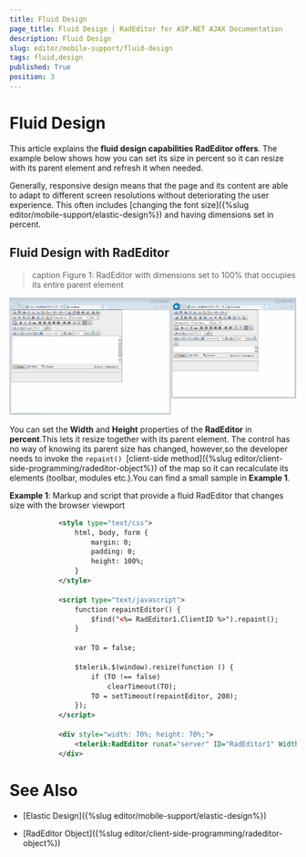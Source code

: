```yaml
---
title: Fluid Design
page_title: Fluid Design | RadEditor for ASP.NET AJAX Documentation
description: Fluid Design
slug: editor/mobile-support/fluid-design
tags: fluid,design
published: True
position: 3
---
```


# Fluid Design



This article explains the **fluid design capabilities RadEditor offers**.	The example below shows how you can set its size in percent so it can resize with its parent element and refresh it when needed.

Generally, responsive design means that the page and its content are able to adapt to different screen resolutions without deteriorating the user experience.	This often includes [changing the font size]({%slug editor/mobile-support/elastic-design%}) and having dimensions set in percent.

## Fluid Design with RadEditor
>caption Figure 1: RadEditor with dimensions set to 100% that occupies its entire parent element

![editor-fluid-design](images/editor-fluid-design.png)

You can set the **Width** and **Height** properties of the **RadEditor** in **percent**.This lets it resize together with its parent element. The control has no way of knowing its parent size has changed, however,so the developer needs to invoke the `repaint() `[client-side method]({%slug editor/client-side-programming/radeditor-object%}) of the map so it can recalculate its elements (toolbar, modules etc.).You can find a small sample in **Example 1**.

**Example 1**: Markup and script that provide a fluid RadEditor that changes size with the browser viewport

````XML
	 		<style type="text/css">
				html, body, form {
					margin: 0;
					padding: 0;
					height: 100%;
				}
			</style>
	
			<script type="text/javascript">
				function repaintEditor() {
					$find("<%= RadEditor1.ClientID %>").repaint();
				}
	
				var TO = false;
	
				$telerik.$(window).resize(function () {
					if (TO !== false)
						clearTimeout(TO);
					TO = setTimeout(repaintEditor, 200);
				});
			</script>
	
			<div style="width: 70%; height: 70%;">
				<telerik:RadEditor runat="server" ID="RadEditor1" Width="100%" Height="100%"></telerik:RadEditor>
			</div>
````



# See Also

 * [Elastic Design]({%slug editor/mobile-support/elastic-design%})

 * [RadEditor Object]({%slug editor/client-side-programming/radeditor-object%})
